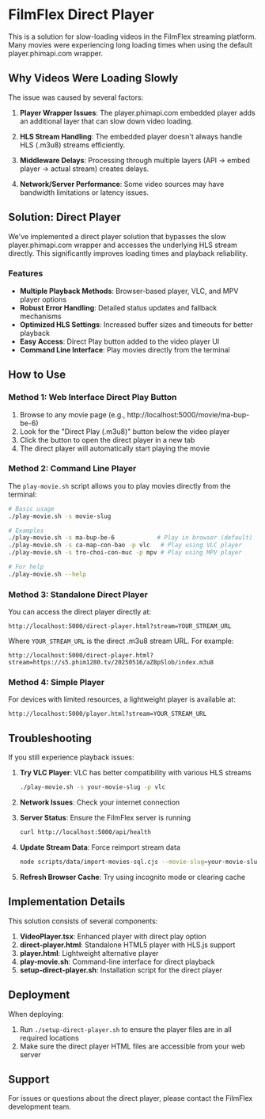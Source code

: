 # FilmFlex Direct Player

This is a solution for slow-loading videos in the FilmFlex streaming platform. Many movies were experiencing long loading times when using the default player.phimapi.com wrapper.

## Why Videos Were Loading Slowly

The issue was caused by several factors:

1. **Player Wrapper Issues**: The player.phimapi.com embedded player adds an additional layer that can slow down video loading.

2. **HLS Stream Handling**: The embedded player doesn't always handle HLS (.m3u8) streams efficiently.

3. **Middleware Delays**: Processing through multiple layers (API → embed player → actual stream) creates delays.

4. **Network/Server Performance**: Some video sources may have bandwidth limitations or latency issues.

## Solution: Direct Player

We've implemented a direct player solution that bypasses the slow player.phimapi.com wrapper and accesses the underlying HLS stream directly. This significantly improves loading times and playback reliability.

### Features

- **Multiple Playback Methods**: Browser-based player, VLC, and MPV player options
- **Robust Error Handling**: Detailed status updates and fallback mechanisms
- **Optimized HLS Settings**: Increased buffer sizes and timeouts for better playback
- **Easy Access**: Direct Play button added to the video player UI
- **Command Line Interface**: Play movies directly from the terminal

## How to Use

### Method 1: Web Interface Direct Play Button

1. Browse to any movie page (e.g., http://localhost:5000/movie/ma-bup-be-6)
2. Look for the "Direct Play (.m3u8)" button below the video player
3. Click the button to open the direct player in a new tab
4. The direct player will automatically start playing the movie

### Method 2: Command Line Player

The `play-movie.sh` script allows you to play movies directly from the terminal:

```bash
# Basic usage
./play-movie.sh -s movie-slug

# Examples
./play-movie.sh -s ma-bup-be-6            # Play in browser (default)
./play-movie.sh -s ca-map-con-bao -p vlc   # Play using VLC player
./play-movie.sh -s tro-choi-con-muc -p mpv # Play using MPV player

# For help
./play-movie.sh --help
```

### Method 3: Standalone Direct Player

You can access the direct player directly at:

```
http://localhost:5000/direct-player.html?stream=YOUR_STREAM_URL
```

Where `YOUR_STREAM_URL` is the direct .m3u8 stream URL. For example:

```
http://localhost:5000/direct-player.html?stream=https://s5.phim1280.tv/20250516/aZBpSlob/index.m3u8
```

### Method 4: Simple Player

For devices with limited resources, a lightweight player is available at:

```
http://localhost:5000/player.html?stream=YOUR_STREAM_URL
```

## Troubleshooting

If you still experience playback issues:

1. **Try VLC Player**: VLC has better compatibility with various HLS streams
   ```bash
   ./play-movie.sh -s your-movie-slug -p vlc
   ```

2. **Network Issues**: Check your internet connection

3. **Server Status**: Ensure the FilmFlex server is running
   ```bash
   curl http://localhost:5000/api/health
   ```

4. **Update Stream Data**: Force reimport stream data
   ```bash
   node scripts/data/import-movies-sql.cjs --movie-slug=your-movie-slug --force-import
   ```

5. **Refresh Browser Cache**: Try using incognito mode or clearing cache

## Implementation Details

This solution consists of several components:

1. **VideoPlayer.tsx**: Enhanced player with direct play option
2. **direct-player.html**: Standalone HTML5 player with HLS.js support
3. **player.html**: Lightweight alternative player
4. **play-movie.sh**: Command-line interface for direct playback
5. **setup-direct-player.sh**: Installation script for the direct player

## Deployment

When deploying:

1. Run `./setup-direct-player.sh` to ensure the player files are in all required locations
2. Make sure the direct player HTML files are accessible from your web server

## Support

For issues or questions about the direct player, please contact the FilmFlex development team. 